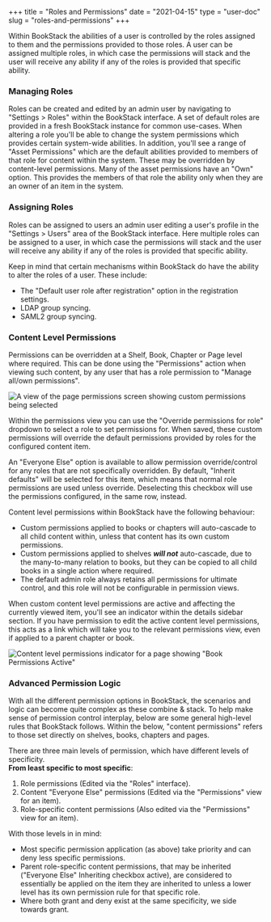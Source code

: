 +++
title = "Roles and Permissions"
date = "2021-04-15"
type = "user-doc"
slug = "roles-and-permissions"
+++

Within BookStack the abilities of a user is controlled by the roles assigned to them and the permissions provided to those roles. A user can be assigned multiple roles, in which case the permissions will stack and the user will receive any ability if any of the roles is provided that specific ability.

### Managing Roles

Roles can be created and edited by an admin user by navigating to "Settings > Roles" within the BookStack interface. A set of default roles are provided in a fresh BookStack instance for common use-cases.
When altering a role you'll be able to change the system permissions which provides certain system-wide abilities. 
In addition, you'll see a range of "Asset Permissions" which are the default abilities provided to members of that role for content within the system. These may be overridden by content-level permissions. Many of the asset permissions have an "Own" option. This provides the members of that role the ability only when they are an owner of an item in the system.

### Assigning Roles

Roles can be assigned to users an admin user editing a user's profile in the "Settings > Users" area of the BookStack interface. Here multiple roles can be assigned to a user, in which case the permissions will stack and the user will receive any ability if any of the roles is provided that specific ability.

Keep in mind that certain mechanisms within BookStack do have the ability to alter the roles of a user. These include:

- The "Default user role after registration" option in the registration settings.
- LDAP group syncing.
- SAML2 group syncing.

### Content Level Permissions

Permissions can be overridden at a Shelf, Book, Chapter or Page level where required.
This can be done using the "Permissions" action when viewing such content, by any user that has a role permission to "Manage all/own permissions".

![A view of the page permissions screen showing custom permissions being selected](/images/docs/user/book-permissions.png)

Within the permissions view you can use the "Override permissions for role" dropdown to select a role to set permissions for.
When saved, these custom permissions will override the default permissions provided by roles for the configured content item.

An "Everyone Else" option is available to allow permission override/control for any roles that are not specifically overridden. 
By default, "Inherit defaults" will be selected for this item, which means that normal role permissions are used unless override.
Deselecting this checkbox will use the permissions configured, in the same row, instead.

Content level permissions within BookStack have the following behaviour:

- Custom permissions applied to books or chapters will auto-cascade to all child content within, unless that content has its own custom permissions.
- Custom permissions applied to shelves _**will not**_ auto-cascade, due to the many-to-many relation to books, but they can be copied to all child books 
in a single action where required. 
- The default admin role always retains all permissions for ultimate control, and this role will not be configurable in permission views.

When custom content level permissions are active and affecting the currently viewed item, you'll see an indicator within the details sidebar section. If you have permission to edit the active content level permissions, this acts as a link which will take you to the relevant permissions view, even if applied to a parent chapter or book.

![Content level permissions indicator for a page showing "Book Permissions Active"](/images/docs/user/permissions-active-indicator.png)

### Advanced Permission Logic

With all the different permission options in BookStack, the scenarios and logic can become quite complex as these combine & stack.
To help make sense of permission control interplay, below are some general high-level rules that BookStack follows.
Within the below, "content permissions" refers to those set directly on shelves, books, chapters and pages.

There are three main levels of permission, which have different levels of specificity. <br>
**From least specific to most specific**:

1. Role permissions (Edited via the "Roles" interface).
2. Content "Everyone Else" permissions (Edited via the "Permissions" view for an item).
3. Role-specific content permissions (Also edited via the "Permissions" view for an item).

With those levels in in mind:

- Most specific permission application (as above) take priority and can deny less specific permissions.
- Parent role-specific content permissions, that may be inherited ("Everyone Else" Inheriting checkbox active), are considered to essentially be applied on the item they are inherited to unless a lower level has its own permission rule for that specific role.
- Where both grant and deny exist at the same specificity, we side towards grant.